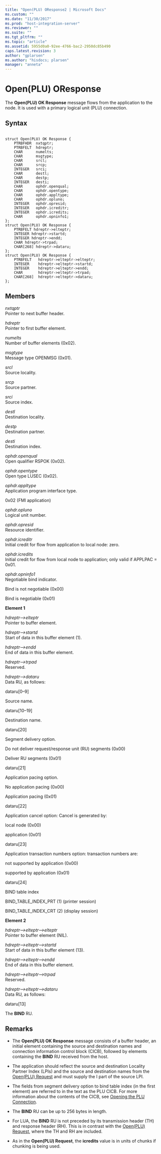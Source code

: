 ```yaml
---
title: "Open(PLU) OResponse2 | Microsoft Docs"
ms.custom: ""
ms.date: "11/30/2017"
ms.prod: "host-integration-server"
ms.reviewer: ""
ms.suite: ""
ms.tgt_pltfrm: ""
ms.topic: "article"
ms.assetid: 5955d0a0-92ee-4766-bac2-2950dc85b490
caps.latest.revision: 3
author: "gplarsen"
ms.author: "hisdocs; plarsen"
manager: "anneta"
---
```

# Open(PLU) OResponse
The **Open(PLU) OK Response** message flows from the application to the node. It is used with a primary logical unit (PLU) connection.  
  
## Syntax  
  
```  
  
struct Open(PLU) OK Response {  
    PTRBFHDR  nxtqptr;  
    PTRBFELT  hdreptr;  
    CHAR      numelts;  
    CHAR      msgtype;  
    CHAR      srcl;  
    CHAR      srcp;  
    INTEGER   srci;  
    CHAR      destl;  
    CHAR      destp;  
    INTEGER   desti;  
    CHAR      ophdr.openqual;  
    CHAR      ophdr.opentype;  
    CHAR      ophdr.appltype;  
    CHAR      ophdr.opluno;  
    INTEGER   ophdr.opresid;  
    INTEGER   ophdr.icreditr;  
    INTEGER   ophdr.icredits;  
    CHAR      ophdr.opninfo1;  
};   
struct Open(PLU) OK Response {  
    PTRBFELT hdreptr->elteptr;  
    INTEGER hdreptr->startd;  
    INTEGER hdreptr->endd;  
    CHAR hdreptr->trpad;  
    CHAR[268] hdreptr->dataru;  
};   
struct Open(PLU) OK Response {  
    PTRBFELT   hdreptr->elteptr->elteptr;  
    INTEGER    hdreptr->elteptr->startd;  
    INTEGER    hdreptr->elteptr->endd;  
    CHAR       hdreptr->elteptr->trpad;  
    CHAR[268]  hdreptr->elteptr->dataru;  
};   
```  
  
## Members  
 *nxtqptr*  
 Pointer to next buffer header.  
  
 *hdreptr*  
 Pointer to first buffer element.  
  
 *numelts*  
 Number of buffer elements (0x02).  
  
 *msgtype*  
 Message type OPENMSG (0x01).  
  
 *srcl*  
 Source locality.  
  
 *srcp*  
 Source partner.  
  
 *srci*  
 Source index.  
  
 *destl*  
 Destination locality.  
  
 *destp*  
 Destination partner.  
  
 *desti*  
 Destination index.  
  
 *ophdr.openqual*  
 Open qualifier RSPOK (0x02).  
  
 *ophdr.opentype*  
 Open type LUSEC (0x02).  
  
 *ophdr.appltype*  
 Application program interface type.  
  
 0x02 (FMI application)  
  
 *ophdr.opluno*  
 Logical unit number.  
  
 *ophdr.opresid*  
 Resource identifier.  
  
 *ophdr.icreditr*  
 Initial credit for flow from application to local node: zero.  
  
 *ophdr.icredits*  
 Initial credit for flow from local node to application; only valid if APPLPAC = 0x01.  
  
 *ophdr.opninfo1*  
 Negotiable bind indicator.  
  
 Bind is not negotiable  (0x00)  
  
 Bind is negotiable        (0x01)  
  
 **Element 1**  
  
 *hdreptr–>elteptr*  
 Pointer to buffer element.  
  
 *hdreptr–>startd*  
 Start of data in this buffer element (1).  
  
 *hdreptr–>endd*  
 End of data in this buffer element.  
  
 *hdreptr–>trpad*  
 Reserved.  
  
 *hdreptr–>dataru*  
 Data RU, as follows:  
  
 dataru[0–9]  
  
 Source name.  
  
 dataru[10–19]  
  
 Destination name.  
  
 dataru[20]  
  
 Segment delivery option.  
  
 Do not deliver request/response unit (RU) segments  (0x00)  
  
 Deliver RU segments            (0x01)  
  
 dataru[21]  
  
 Application pacing option.  
  
 No application pacing      (0x00)  
  
 Application pacing          (0x01)  
  
 dataru[22]  
  
 Application cancel option: Cancel is generated by:  
  
 local node    (0x00)  
  
 application   (0x01)  
  
 dataru[23]  
  
 Application transaction numbers option: transaction numbers are:  
  
 not supported by application    (0x00)  
  
 supported by application         (0x01)  
  
 dataru[24]  
  
 BIND table index  
  
 BIND_TABLE_INDEX_PRT (1) (printer session)  
  
 BIND_TABLE_INDEX_CRT (2) (display session)  
  
 **Element 2**  
  
 *hdreptr–>elteptr–>elteptr*  
 Pointer to buffer element (NIL).  
  
 *hdreptr–>elteptr–>startd*  
 Start of data in this buffer element (13).  
  
 *hdreptr–>elteptr–>endd*  
 End of data in this buffer element.  
  
 *hdreptr–>elteptr–>trpad*  
 Reserved.  
  
 *hdreptr–>elteptr–>dataru*  
 Data RU, as follows:  
  
 dataru[13]  
  
 The **BIND** RU.  
  
## Remarks  
  
-   The **Open(PLU) OK Response** message consists of a buffer header, an initial element containing the source and destination names and connection information control block (CICB), followed by elements containing the **BIND** RU received from the host.  
  
-   The application should reflect the source and destination Locality Partner Index (LPIs) and the source and destination names from the [Open(PLU) Request](../core/open-plu-request2.md) and must supply the I part of the source LPI.  
  
-   The fields from segment delivery option to bind table index (in the first element) are referred to in the text as the PLU CICB. For more information about the contents of the CICB, see [Opening the PLU Connection](./opening-the-plu-connection1.md).  
  
-   The **BIND** RU can be up to 256 bytes in length.  
  
-   For LUA, the **BIND** RU is not preceded by its transmission header (TH) and response header (RH). This is in contrast with the [Open(PLU) Request](../core/open-plu-request2.md), where the TH and RH are included.  
  
-   As in the **Open(PLU) Request**, the **icredits** value is in units of chunks if chunking is being used.